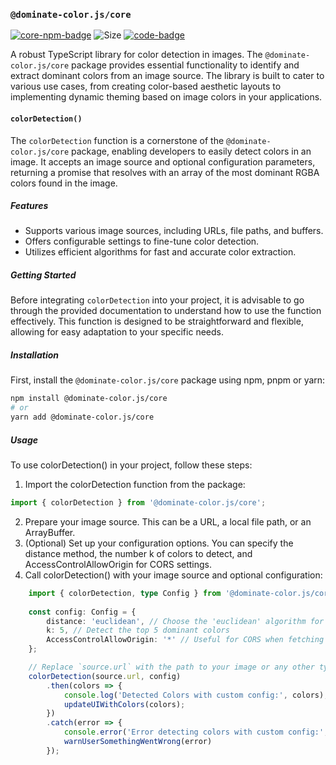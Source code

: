 [code-badge]: https://img.shields.io/badge/source-black?logo=github

### `@dominate-color.js/core`

[core-npm-badge]: https://img.shields.io/npm/v/@dominate-color.js/core?logo=npm

[![core-npm-badge]](https://npmjs.com/package/@dominate-color.js/core)
![Size](https://img.shields.io/bundlephobia/minzip/@dominate-color.js/core)
[![code-badge]](https://github.com/Dominate-color/dominate-color-js/tree/master/packages/core)

A robust TypeScript library for color detection in images. The `@dominate-color.js/core` package provides essential functionality to identify and extract dominant colors from an image source. The library is built to cater to various use cases, from creating color-based aesthetic layouts to implementing dynamic theming based on image colors in your applications.

#### `colorDetection()`

The `colorDetection` function is a cornerstone of the `@dominate-color.js/core` package, enabling developers to easily detect colors in an image. It accepts an image source and optional configuration parameters, returning a promise that resolves with an array of the most dominant RGBA colors found in the image.

##### Features

- Supports various image sources, including URLs, file paths, and buffers.
- Offers configurable settings to fine-tune color detection.
- Utilizes efficient algorithms for fast and accurate color extraction.

##### Getting Started

Before integrating `colorDetection` into your project, it is advisable to go through the provided documentation to understand how to use the function effectively. This function is designed to be straightforward and flexible, allowing for easy adaptation to your specific needs.

##### Installation

First, install the `@dominate-color.js/core` package using npm, pnpm or yarn:

```bash
npm install @dominate-color.js/core
# or
yarn add @dominate-color.js/core
```

##### Usage

To use colorDetection() in your project, follow these steps:

1. Import the colorDetection function from the package:
```typescript 
import { colorDetection } from '@dominate-color.js/core';
```
2. Prepare your image source. This can be a URL, a local file path, or an ArrayBuffer.
3. (Optional) Set up your configuration options. You can specify the distance method, the number k of colors to detect, and AccessControlAllowOrigin for CORS settings.
4. Call colorDetection() with your image source and optional configuration:
```typescript
    import { colorDetection, type Config } from '@dominate-color.js/core';
     
    const config: Config = {
        distance: 'euclidean', // Choose the 'euclidean' algorithm for color distance calculation
        k: 5, // Detect the top 5 dominant colors
        AccessControlAllowOrigin: '*' // Useful for CORS when fetching images from external URLs
    };

    // Replace `source.url` with the path to your image or any other type supported by the `colorDetection` function when calling it.
    colorDetection(source.url, config)
        .then(colors => {
            console.log('Detected Colors with custom config:', colors);
            updateUIWithColors(colors);
        })
        .catch(error => {
            console.error('Error detecting colors with custom config:', error);
            warnUserSomethingWentWrong(error)
        });
```